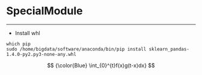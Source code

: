 # SpecialModule
---
- Install whl
```
which pip
sudo /home/bigdata/software/anaconda/bin/pip install sklearn_pandas-1.4.0-py2.py3-none-any.whl
```



```math

{\color{Blue} \int_{0}^{t}f(x)g(t-x)dx}

```
